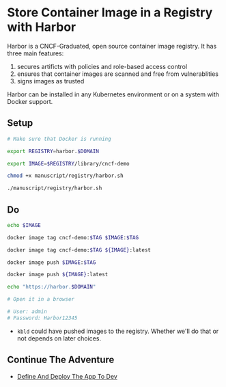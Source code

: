 # Store Container Image in a Registry with Harbor

Harbor is a CNCF-Graduated, open source container image registry. It has three main features:

1. secures artificts with policies and role-based access control
2. ensures that container images are scanned and free from vulnerablities
3. signs images as trusted

Harbor can be installed in any Kubernetes environment or on a system with Docker support.

## Setup

```bash
# Make sure that Docker is running

export REGISTRY=harbor.$DOMAIN

export IMAGE=$REGISTRY/library/cncf-demo

chmod +x manuscript/registry/harbor.sh

./manuscript/registry/harbor.sh
```

## Do

```bash
echo $IMAGE

docker image tag cncf-demo:$TAG $IMAGE:$TAG

docker image tag cncf-demo:$TAG ${IMAGE}:latest

docker image push $IMAGE:$TAG

docker image push ${IMAGE}:latest

echo "https://harbor.$DOMAIN"

# Open it in a browser

# User: admin
# Password: Harbor12345
```

* `kbld` could have pushed images to the registry. Whether we'll do that or not depends on later choices.

## Continue The Adventure

* [Define And Deploy The App To Dev](../define-deploy-dev/README.md)
